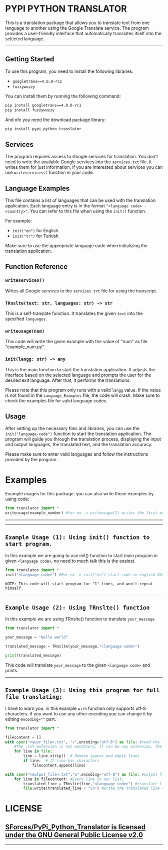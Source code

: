 # **PYPI PYTHON TRANSLATOR**
This is a translation package that allows you to translate text from one language to another using the Google Translate service. The program provides a user-friendly interface that automatically translates itself into the selected language.

---

## **Getting Started**

To use this program, you need to install the following libraries:

- `googletrans==4.0.0-rc1`
- `fuzzywuzzy`

You can install them by running the following command:

```bash
pip install googletrans==4.0.0-rc1
pip install fuzzywuzzy
```
And ofc you need the download package library:
```bash
pip install pypi_python_translator
```

## **Services**

The program requires access to Google services for translation. You don't need to write the available Google services into the `services.txt` file. it writes them for just information, if you are interested about services you can use `writeservices()` function in your code.

## **Language Examples**

This file contains a list of languages that can be used with the translation application. Each language entry is in the format `"<language code> - <country>"`. You can refer to this file when using the `init()` function.

For example:
- `init("en")` for English
- `init("tr")` for Turkish

Make sure to use the appropriate language code when initializing the translation application.


## **Function Reference**

### `writeservices()`

Writes all Google services to the `services.txt` file for using the transcript.

### `TRnslte(text: str, languages: str) -> str`

This is a self-translate function. It translates the given `text` into the specified `languages`.

### `writeusage(num)`

This code will write the given example with the value of "num" as file "example_num.py".

### `init(langg: str) -> any`

This is the main function to start the translation application. It adjusts the interface based on the selected language and prompts the user for the desired exit language. After that, it performs the translations.

Please note that this program only runs with a valid `langg` value. If the value is not found in the `Language_Examples` file, the code will crash. Make sure to check the examples file for valid language codes.

## **Usage**

After setting up the necessary files and libraries, you can use the `init("language-code")` function to start the translation application. The program will guide you through the translation process, displaying the input and output languages, the translated text, and the translation accuracy.

Please make sure to enter valid languages and follow the instructions provided by the program.

# **Examples**
Example usages for this package. you can also write those examples by using code: 

```python
from translator import *
writeusage(example_number) #for ex -> writeusage(1) writes the first example.
```

---
---
## `Example Usage (1): Using init() function to start program.`
In this example we are going to use init() function to start main program in given `<language code>`, no need to much talk this is the easiest.
```python
from translator import *
init("<language code>") #For ex -> init("en") start code in english GUI.
```
`NOTE: This code will start program for "1" times, and won't repeat himself.`<br>

---
## `Example Usage (2): Using TRnslte() function`<br>
In this example we are using TRnslte() function to translate `your_message`<br>
```python
from translator import *

your_message = "Hello world"

translated_message = TRnslte(your_message,"<language code>")

print(translated_message)

```
This code will translate `your_message` to the given `<language code>` and prints.

---
## `Example Usage (3): Using this program for full file translating;`<br>
I have to warn you: in this example `with` function only supports utf-8 characters. if you want to use any other encoding you can change it by editing `encoding=""` part.

```python
from translator import *

filecontent = []
with open("<your_file>.txt", "r",encoding="utf-8") as file: #read the file for translation.
    #The .txt extension is not mandatory, it can be any extension. The important thing is that you specify the encoding of the file correctly.
    for line in file:
        line = line.strip()  # Remove spaces and empty lines  
        if line:  # If line has characters
            filecontent.append(line)

with open("<output_file>.txt","w",encoding="utf-8") as file: #output file writing, it has to be same encoding with reading file
    for line in filecontent: #Every line in our list;
        translated_line = TRnslte(line,"<language_code>") #translate line to the "your language code"
        file.write(translated_line + "\n") #write the translated line to the file.
```
# **LICENSE**
[SForces/PyPi_Python_Translator is licensed under the
GNU General Public License v2.0](https://github.com/SForces/PyPi_Python_Translator/blob/main/LICENSE)
---
---